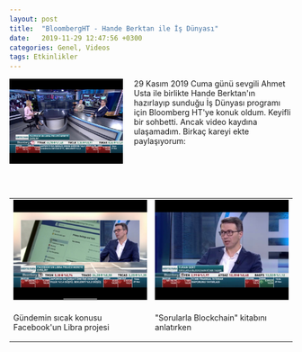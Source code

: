```yaml
---
layout: post
title:  "BloombergHT - Hande Berktan ile İş Dünyası"
date:   2019-11-29 12:47:56 +0300
categories: Genel, Videos
tags: Etkinlikler
---
```




<img align="left" src="/assets/TS_Bloomberg_191129-3.jpg" style="width:40%; padding-right:20px"> 29 Kasım 2019 Cuma günü sevgili Ahmet Usta ile birlikte Hande Berktan'ın hazırlayıp sunduğu İş Dünyası programı için Bloomberg HT'ye konuk oldum. Keyifli bir sohbetti. Ancak video kaydına ulaşamadım. Birkaç kareyi ekte paylaşıyorum:  
&nbsp;
&nbsp;

<br />

&nbsp;

<table><tr><td style="width:50%">
<img src="/assets/TS_Bloomberg_191129_5.jpg">
</td>
<td style="width:70%">
<img src="/assets/TS_Bloomberg_191129_4.jpg">
   </td></tr>
<tr><td style="width:50%; vertical-align:top">
<p>
Gündemin sıcak konusu Facebook'un Libra projesi
</p></td>
<td style="width:70%; vertical-align:top">
<p>
"Sorularla Blockchain" kitabını anlatırken
</p>
</td></tr>
</table>
